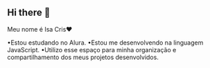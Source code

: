 ## Hi there 👋

Meu nome é Isa Cris❤️

•Estou estudando no Alura.
•Estou me desenvolvendo na linguagem JavaScript.
•Utilizo esse espaço para minha organização e compartilhamento dos meus projetos desenvolvidos.



